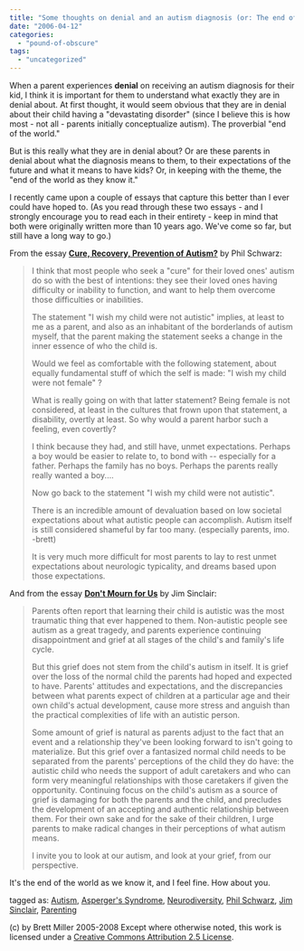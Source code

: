 ```yaml
---
title: "Some thoughts on denial and an autism diagnosis (or: The end of the world as we know it)"
date: "2006-04-12"
categories: 
  - "pound-of-obscure"
tags: 
  - "uncategorized"
---
```


When a parent experiences **denial** on receiving an autism diagnosis for their kid, I think it is important for them to understand what exactly they are in denial about. At first thought, it would seem obvious that they are in denial about their child having a "devastating disorder" (since I believe this is how most - not all - parents initially conceptualize autism). The proverbial "end of the world."  
  
But is this really what they are in denial about? Or are these parents in denial about what the diagnosis means to them, to their expectations of the future and what it means to have kids? Or, in keeping with the theme, the "end of the world as they know it."  
  
I recently came upon a couple of essays that capture this better than I ever could have hoped to. (As you read through these two essays - and I strongly encourage you to read each in their entirety - keep in mind that both were originally written more than 10 years ago. We've come so far, but still have a long way to go.)  
  
From the essay **[Cure, Recovery, Prevention of Autism?](http://www.autistics.org/library/pschwarz.html)** by Phil Schwarz:

> I think that most people who seek a "cure" for their loved ones' autism do so with the best of intentions: they see their loved ones having difficulty or inability to function, and want to help them overcome those difficulties or inabilities.  
>   
> The statement "I wish my child were not autistic" implies, at least to me as a parent, and also as an inhabitant of the borderlands of autism myself, that the parent making the statement seeks a change in the inner essence of who the child is.  
>   
> Would we feel as comfortable with the following statement, about equally fundamental stuff of which the self is made: "I wish my child were not female" ?  
>   
> What is really going on with that latter statement? Being female is not considered, at least in the cultures that frown upon that statement, a disability, overtly at least. So why would a parent harbor such a feeling, even covertly?  
>   
> I think because they had, and still have, unmet expectations. Perhaps a boy would be easier to relate to, to bond with -- especially for a father. Perhaps the family has no boys. Perhaps the parents really really wanted a boy....  
>   
> Now go back to the statement "I wish my child were not autistic".  
>   
> There is an incredible amount of devaluation based on low societal expectations about what autistic people can accomplish. Autism itself is still considered shameful by far too many. (especially parents, imo. -brett)  
>   
> It is very much more difficult for most parents to lay to rest unmet expectations about neurologic typicality, and dreams based upon those expectations.

And from the essay **[Don't Mourn for Us](http://ani.autistics.org/dont_mourn.html)** by Jim Sinclair:

> Parents often report that learning their child is autistic was the most traumatic thing that ever happened to them. Non-autistic people see autism as a great tragedy, and parents experience continuing disappointment and grief at all stages of the child's and family's life cycle.  
>   
> But this grief does not stem from the child's autism in itself. It is grief over the loss of the normal child the parents had hoped and expected to have. Parents' attitudes and expectations, and the discrepancies between what parents expect of children at a particular age and their own child's actual development, cause more stress and anguish than the practical complexities of life with an autistic person.  
>   
> Some amount of grief is natural as parents adjust to the fact that an event and a relationship they've been looking forward to isn't going to materialize. But this grief over a fantasized normal child needs to be separated from the parents' perceptions of the child they do have: the autistic child who needs the support of adult caretakers and who can form very meaningful relationships with those caretakers if given the opportunity. Continuing focus on the child's autism as a source of grief is damaging for both the parents and the child, and precludes the development of an accepting and authentic relationship between them. For their own sake and for the sake of their children, I urge parents to make radical changes in their perceptions of what autism means.  
>   
> I invite you to look at our autism, and look at your grief, from our perspective.

It's the end of the world as we know it, and I feel fine. How about you.  
  
tagged as: [Autism](http://technorati.com/tag/autism), [Asperger's Syndrome](http://technorati.com/tag/asperger), [Neurodiversity](http://technorati.com/tag/neurodiversity), [Phil Schwarz](http://technorati.com/tag/Phil+Schwarz), [Jim Sinclair](http://technorati.com/tag/jim+sinclair), [Parenting](http://technorati.com/tag/parenting)

(c) by Brett Miller 2005-2008 Except where otherwise noted, this work is licensed under a [Creative Commons Attribution 2.5 License](http://creativecommons.org/licenses/by/2.5/).
